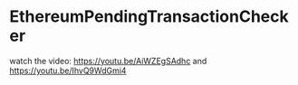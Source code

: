# EthereumPendingTransactionChecker
watch the video: https://youtu.be/AiWZEgSAdhc and https://youtu.be/IhvQ9WdGmi4
